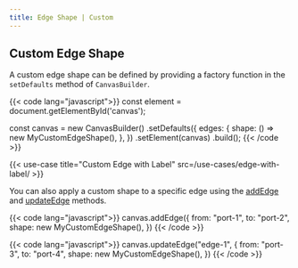 ```yaml
---
title: Edge Shape | Custom
---
```


## Custom Edge Shape

A custom edge shape can be defined by providing a factory function in the `setDefaults` method of `CanvasBuilder`.

{{< code lang="javascript">}}
const element = document.getElementById('canvas');

const canvas = new CanvasBuilder()
  .setDefaults({
    edges: {
      shape: () => new MyCustomEdgeShape(),
    },
  })
  .setElement(canvas)
  .build();
{{< /code >}}

{{< use-case title="Custom Edge with Label" src=/use-cases/edge-with-label/ >}}

You can also apply a custom shape to a specific edge using the <a href="/canvas/add-edge">addEdge</a> and <a href="/canvas/update-edge">updateEdge</a> methods.

{{< code lang="javascript">}}
canvas.addEdge({
  from: "port-1",
  to: "port-2",
  shape: new MyCustomEdgeShape(),
})
{{< /code >}}

{{< code lang="javascript">}}
canvas.updateEdge("edge-1", {
  from: "port-3",
  to: "port-4",
  shape: new MyCustomEdgeShape(),
})
{{< /code >}}
